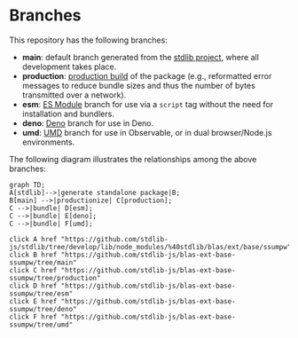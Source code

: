 <!--

@license Apache-2.0

Copyright (c) 2022 The Stdlib Authors.

Licensed under the Apache License, Version 2.0 (the "License");
you may not use this file except in compliance with the License.
You may obtain a copy of the License at

    http://www.apache.org/licenses/LICENSE-2.0

Unless required by applicable law or agreed to in writing, software
distributed under the License is distributed on an "AS IS" BASIS,
WITHOUT WARRANTIES OR CONDITIONS OF ANY KIND, either express or implied.
See the License for the specific language governing permissions and
limitations under the License.

-->

# Branches

This repository has the following branches:

-   **main**: default branch generated from the [stdlib project][stdlib-url], where all development takes place.
-   **production**: [production build][production-url] of the package (e.g., reformatted error messages to reduce bundle sizes and thus the number of bytes transmitted over a network).
-   **esm**: [ES Module][esm-url] branch for use via a `script` tag without the need for installation and bundlers.
-   **deno**: [Deno][deno-url] branch for use in Deno.
-   **umd**: [UMD][umd-url] branch for use in Observable, or in dual browser/Node.js environments.

The following diagram illustrates the relationships among the above branches:

```mermaid
graph TD;
A[stdlib]-->|generate standalone package|B;
B[main] -->|productionize| C[production];
C -->|bundle| D[esm];
C -->|bundle| E[deno];
C -->|bundle| F[umd];

click A href "https://github.com/stdlib-js/stdlib/tree/develop/lib/node_modules/%40stdlib/blas/ext/base/ssumpw"
click B href "https://github.com/stdlib-js/blas-ext-base-ssumpw/tree/main"
click C href "https://github.com/stdlib-js/blas-ext-base-ssumpw/tree/production"
click D href "https://github.com/stdlib-js/blas-ext-base-ssumpw/tree/esm"
click E href "https://github.com/stdlib-js/blas-ext-base-ssumpw/tree/deno"
click F href "https://github.com/stdlib-js/blas-ext-base-ssumpw/tree/umd"
```

[stdlib-url]: https://github.com/stdlib-js/stdlib/tree/develop/lib/node_modules/%40stdlib/blas/ext/base/ssumpw
[production-url]: https://github.com/stdlib-js/blas-ext-base-ssumpw/tree/production
[deno-url]: https://github.com/stdlib-js/blas-ext-base-ssumpw/tree/deno
[umd-url]: https://github.com/stdlib-js/blas-ext-base-ssumpw/tree/umd
[esm-url]: https://github.com/stdlib-js/blas-ext-base-ssumpw/tree/esm